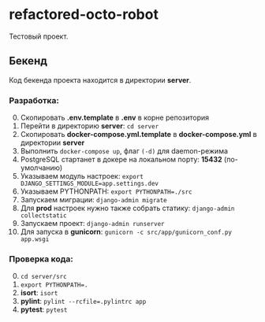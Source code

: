 # refactored-octo-robot

Тестовый проект.

## Бекенд

Код бекенда проекта находится в директории **server**.

### Разработка:
0. Скопировать **.env.template** в **.env** в корне репозитория
0. Перейти в директорию **server**: `cd server`
0. Скопировать **docker-compose.yml.template** в **docker-compose.yml** в директории **server**
0. Выполнить `docker-compose up`, флаг `(-d)` для daemon-режима
0. PostgreSQL стартанет в докере на локальном порту: **15432** (по-умолчанию)
0. Указываем модуль настроек: `export DJANGO_SETTINGS_MODULE=app.settings.dev`
0. Указываем PYTHONPATH: `export PYTHONPATH=./src`
0. Запускаем миграции: `django-admin migrate`
0. Для **prod** настроек нужно также собрать статику: `django-admin collectstatic`
0. Запускаем проект: `django-admin runserver`
0. Для запуска в **gunicorn**: `gunicorn -c src/app/gunicorn_conf.py app.wsgi`

### Проверка кода:
0. `cd server/src`
0. `export PYTHONPATH=.`
0. **isort**: `isort`
0. **pylint**: `pylint --rcfile=.pylintrc app`
0. **pytest**: `pytest`